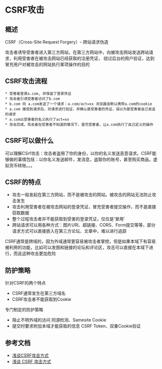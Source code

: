 # CSRF攻击
## 概述
CSRF（Cross-Site Request Forgery）- 跨站请求伪造

攻击者诱导受害者进入第三方网站，在第三方网站中，向被攻击网站发送跨站请求，利用受害者在被攻击网站已经获取的注册凭证，
绕过后台的用户验证，达到冒充用户对被攻击的网站执行某项操作的目的

## CSRF攻击流程

```$xslt
* 受害者登录a.com, 并保留了登录凭证
* 攻击者引诱受害者访问了b.com
* b.com 向 a.com发送了一个请求：a.com/act=xx 浏览器会默认携带a.com的cookie
* a.com 接受到请求后，对请求进行验证，并确认是受害者的凭证，误以为是受害者自己发送的请求
* a.com以受害者的名义执行了act=xx
* 攻击完成，攻击者在受害者不知道的情况下，冒充受害者，让a.com执行了自己定义的操作
```
 
## CSRF可以做什么
可以理解CSrf攻击：攻击者盗用了你的身份，以你的名义发送恶意请求。CSRF能够做的事情包括：以你名义发送邮件，发消息，盗取你的账号，甚至购买商品，虚拟货币转账。。。

## CSRF的特点

* 攻击一般发起在第三方网站，而不是被攻击的网站。被攻击的网站无法防止攻击发生
* 攻击利用受害者在被攻击网站的登录凭证，冒充受害者提交操作，而不是直接窃取数据
* 整个过程攻击者并不能获取到受害的登录凭证，仅仅是'冒用'
* 跨站请求可以用各种方式：图片URl、超链接、CORS、Form提交等等，部分请求方式可以直接嵌入在第三方论坛、文章中，难以进行追踪

CSRF通常是跨域的，因为外域通常更容易被攻击者掌控，但是如果本域下有容易被利用的功能，比如可以发图和链接的论坛和评论区，攻击可以直接在本域下进行，而且这种攻击更加危险

## 防护策略
针对CSRF的两个特点
* CSRF通常发生在第三方域名
* CSRF攻击者不能获取到Cookie

专门制定的防护策略
* 阻止不明外域的访问
同源检测、Samesite Cookie
* 提交时要求附加本域才能获取的信息
CSRF Token、双重Cookie验证

## 参考文档
* [浅谈CSRF攻击方式](https://www.cnblogs.com/hyddd/archive/2009/04/09/1432744.html)
* [浅谈 CSRF 攻击方式](https://juejin.im/entry/6844903461293654024)
